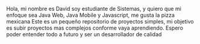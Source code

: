 Hola, mi nombre es David soy estudiante de Sistemas, y quiero que mi enfoque sea Java Web, Java Mobile y Javascript, me gusta la pizza mexicana
Este es un pequeño repositorio de proyectos simples, mi objetivo es subir proyectos mas complejos conforme vaya aprendiendo. Espero poder entender todo a futuro y ser un desarrollador de calidad
